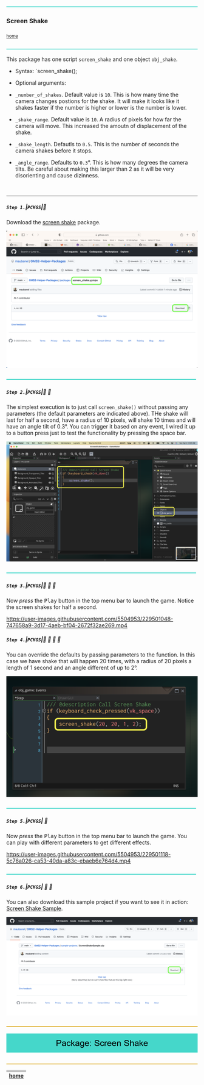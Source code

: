 ![](../images/line3.png)

### Screen Shake

<sub>[home](../README.md#user-content-gms2-packages---table-of-contents)</sub>

![](../images/line3.png)

This package has one script `screen_shake` and one object `obj_shake`. 

* Syntax:
`screen_shake();

* Optional arguments:
* `_number_of_shakes`.  Default value is `10`.  This is how many time the camera changes postions for the shake.  It will make it looks like it shakes faster if the number is higher or lower is the number is lower.
* `_shake_range`. Default value is `10`. A radius of pixels for how far the camera will move.  This increased the amoutn of displacement of the shake.
* `_shake_length`.  Defautls to `0.5`.  This is the number of seconds the camera shakes before it stops.  
* `_angle_range`.  Defaults to `0.3`°.  This is how many degrees the camera tilts.  Be careful about making this larger than 2 as it will be very disorienting and cause dizinness.


<br>

---

##### `Step 1.`\|`PCKGS`|:small_blue_diamond:

Download the [screen shake](../packages/screen_shake.yymps) package.

![download screen_shake package](images/downloadPackage.png)

![](../images/line2.png)

##### `Step 2.`\|`PCKGS`|:small_blue_diamond: :small_blue_diamond: 

The simplest execution is to just call `screen_shake()` without passing any parameters (the default parameters are indicated above). THe shake will last for half a second, have a radius of 10 pixels, will shake 10 times and will have an angle tilt of 0.3°. You can trigger it based on any event, I wired it up to a button press just to test the functionality by pressing the space bar.

![call screen_shake](images/callScreenShake.png)

![](../images/line2.png)

##### `Step 3.`\|`PCKGS`|:small_blue_diamond: :small_blue_diamond: :small_blue_diamond:

Now *press* the <kbd>Play</kbd> button in the top menu bar to launch the game. Notice the screen shakes for half a second.

https://user-images.githubusercontent.com/5504953/229501048-747658a9-3d17-4aeb-bf04-2672f32ae269.mp4

##### `Step 4.`\|`PCKGS`|:small_blue_diamond: :small_blue_diamond: :small_blue_diamond: :small_blue_diamond:

You can override the defaults by passing parameters to the function. In this case we have shake that will happen 20 times, with a radius of 20 pixels a length of 1 second and an angle different of up to 2°.

![camera shake in game](images/customParams.png)

![](../images/line2.png)

##### `Step 5.`\|`PCKGS`| :small_orange_diamond:

Now *press* the <kbd>Play</kbd> button in the top menu bar to launch the game. You can play with different parameters to get different effects.

https://user-images.githubusercontent.com/5504953/229501118-5c76a026-ca53-40da-a83c-ebaeb6e764d4.mp4

![](../images/line2.png)

##### `Step 6.`\|`PCKGS`| :small_orange_diamond: :small_blue_diamond:

You can also download this sample project if you want to see it in action: [Screen Shake Sample](../sample-projects/ScreenShakeSample.zip).

![sample project](images/sampleProject.png)

![](../images/line.png)

<!-- <img src="https://via.placeholder.com/1000x100/45D7CA/000000/?text=Package: Screen Shake"> -->

![next up - ](images/banner.png)

![](../images/line.png)

| [home](../README.md#user-content-gms2-packages---table-of-contents)|
|---|
